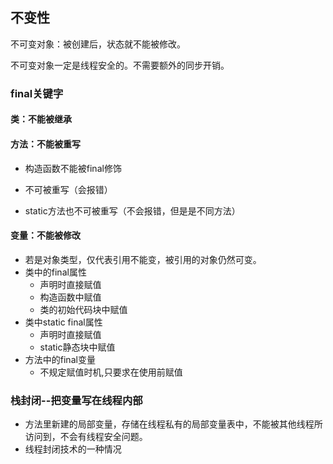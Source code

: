 ## 不变性

不可变对象：被创建后，状态就不能被修改。

不可变对象一定是线程安全的。不需要额外的同步开销。



### final关键字

#### 类：不能被继承

#### 方法：不能被重写

- 构造函数不能被final修饰

- 不可被重写（会报错）

- static方法也不可被重写（不会报错，但是是不同方法）

  

#### 变量：不能被修改

- 若是对象类型，仅代表引用不能变，被引用的对象仍然可变。
- 类中的final属性
  - 声明时直接赋值
  - 构造函数中赋值
  - 类的初始代码块中赋值
- 类中static  final属性
  - 声明时直接赋值
  - static静态块中赋值
- 方法中的final变量
  - 不规定赋值时机,只要求在使用前赋值



### 栈封闭--把变量写在线程内部

- 方法里新建的局部变量，存储在线程私有的局部变量表中，不能被其他线程所访问到，不会有线程安全问题。
- 线程封闭技术的一种情况

